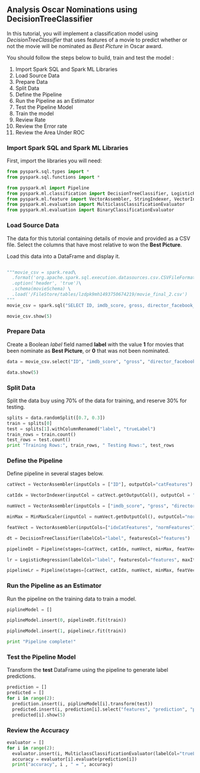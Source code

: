 
## Analysis Oscar Nominations using DecisionTreeClassifier

In this tutorial, you will implement a classification model using *DecisionTreeClassifier* that uses features of a movie to predict whether or not the movie will be nominated as *Best Picture* in Oscar award.

You should follow the steps below to build, train and test the model :

1. Import Spark SQL and Spark ML Libraries
2. Load Source Data
3. Prepare Data
4. Split Data 
5. Define the Pipeline
6. Run the Pipeline as an Estimator
7. Test the Pipeline Model
8. Train the model
9. Review Rate
10. Review the Error rate
11. Review the Area Under ROC

### Import Spark SQL and Spark ML Libraries

First, import the libraries you will need:


```python
from pyspark.sql.types import *
from pyspark.sql.functions import *

from pyspark.ml import Pipeline
from pyspark.ml.classification import DecisionTreeClassifier, LogisticRegression 
from pyspark.ml.feature import VectorAssembler, StringIndexer, VectorIndexer, MinMaxScaler
from pyspark.ml.evaluation import MulticlassClassificationEvaluator
from pyspark.ml.evaluation import BinaryClassificationEvaluator
```

### Load Source Data

The data for this tutorial containing details of movie and provided as a CSV file. Select the columns that have most relative to won the **Best Picture**.

Load this data into a DataFrame and display it.


```python

"""movie_csv = spark.read\
  .format('org.apache.spark.sql.execution.datasources.csv.CSVFileFormat')\
  .option('header', 'true')\
  .schema(movieSchema) \
  .load('/FileStore/tables/lzdpk9mh1493750674219/movie_final_2.csv')
"""
movie_csv = spark.sql("SELECT ID, imdb_score, gross, director_facebook_likes, Award from movie_final_clean_2")

movie_csv.show(5)


```

### Prepare Data

Create a Boolean *label* field named **label** with the value **1** for movies that been nominate as **Best Picture**, or **0** that was not been nominated.


```python
data = movie_csv.select("ID", "imdb_score", "gross", "director_facebook_likes", ((col("Award") == "Best Picture").cast("Double").alias("label")))

data.show(5)

```

### Split Data

Split the data buy using 70% of the data for training, and reserve 30% for testing.


```python
splits = data.randomSplit([0.7, 0.3])
train = splits[0]
test = splits[1].withColumnRenamed("label", "trueLabel")
train_rows = train.count()
test_rows = test.count()
print "Training Rows:", train_rows, " Testing Rows:", test_rows
```

### Define the Pipeline

Define pipeline in several stages below.


```python
catVect = VectorAssembler(inputCols = ["ID"], outputCol="catFeatures")

catIdx = VectorIndexer(inputCol = catVect.getOutputCol(), outputCol = "idxCatFeatures")

numVect = VectorAssembler(inputCols = ["imdb_score", "gross", "director_facebook_likes"], outputCol="numFeatures")

minMax = MinMaxScaler(inputCol = numVect.getOutputCol(), outputCol="normFeatures")

featVect = VectorAssembler(inputCols=["idxCatFeatures", "normFeatures"], outputCol="features")

dt = DecisionTreeClassifier(labelCol="label", featuresCol="features")

pipelineDt = Pipeline(stages=[catVect, catIdx, numVect, minMax, featVect, dt])

lr = LogisticRegression(labelCol="label", featuresCol="features", maxIter=10, regParam=0.01)

pipelineLr = Pipeline(stages=[catVect, catIdx, numVect, minMax, featVect, lr])

```

### Run the Pipeline as an Estimator

Run the pipeline on the training data to train a model.


```python
piplineModel = []

piplineModel.insert(0, pipelineDt.fit(train))

piplineModel.insert(1, pipelineLr.fit(train))

print "Pipeline complete!"
```

### Test the Pipeline Model

Transform the **test** DataFrame using the pipeline to generate label predictions.


```python
prediction = [] 
predicted = []
for i in range(2):
  prediction.insert(i, piplineModel[i].transform(test))
  predicted.insert(i, prediction[i].select("features", "prediction", "probability", "trueLabel"))
  predicted[i].show(5)
```

### Review the Accuracy


```python
evaluator = []
for i in range(2):
  evaluator.insert(i, MulticlassClassificationEvaluator(labelCol="trueLabel", predictionCol="prediction", metricName="accuracy"))
  accuracy = evaluator[i].evaluate(prediction[i])
  print("accuracy", i , " = ", accuracy)
```
